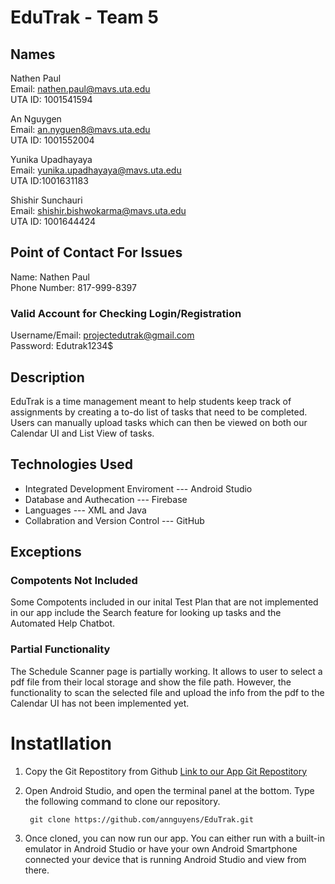 # EduTrak - Team 5
## Names

Nathen Paul<br/>
Email: nathen.paul@mavs.uta.edu<br/>
UTA ID: 1001541594<br/>

An Nguygen<br/>
Email: an.nyguen8@mavs.uta.edu<br/>
UTA ID: 1001552004<br/>


Yunika Upadhayaya<br/>
Email: yunika.upadhayaya@mavs.uta.edu<br/>
UTA ID:1001631183<br/>

Shishir Sunchauri<br/>
Email: shishir.bishwokarma@mavs.uta.edu<br/>
UTA ID: 1001644424<br/>

## Point of Contact For Issues
Name: Nathen Paul<br/>
Phone Number: 817-999-8397

### Valid Account for Checking Login/Registration
Username/Email: projectedutrak@gmail.com<br/>
Password: Edutrak1234$

## Description
EduTrak is a time management meant to help students keep track of assignments by creating a to-do list of tasks that need to be completed. Users can manually upload tasks which can then be viewed on both our Calendar UI and List View of tasks. 

## Technologies Used
- Integrated Development Enviroment --- Android Studio
- Database and Authecation --- Firebase
- Languages --- XML and Java
- Collabration and Version Control --- GitHub

## Exceptions 
### Compotents Not Included
Some Compotents included in our inital Test Plan that are not implemented in our app include the Search feature for looking up tasks and the Automated Help Chatbot. 

### Partial Functionality 
The Schedule Scanner page is partially working. It allows to user to select a pdf file from their local storage and show the file path. However, the functionality to scan the selected file and upload the info from the pdf to the Calendar UI has not been implemented yet. 

# Instatllation

1. Copy the Git Repostitory from Github
   [Link to our App Git Repostitory](https://github.com/annguyens/EduTrak)

2. Open Android Studio, and open the terminal panel at the bottom. 
   Type the following command to clone our repository.
 
   ```
    git clone https://github.com/annguyens/EduTrak.git
   ```
 
3. Once cloned, you can now run our app. You can either run with a built-in emulator in Android Studio or have your own Android Smartphone connected your device that is running Android Studio and view from there. 

















